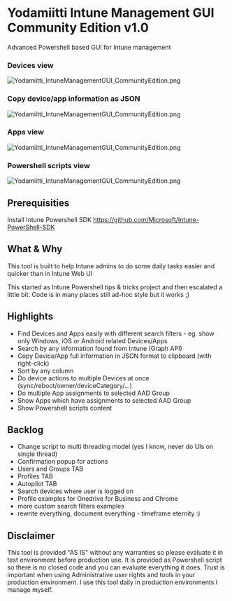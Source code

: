 # Yodamiitti Intune Management GUI Community Edition v1.0
Advanced Powershell based GUI for Intune management

### Devices view
![Yodamiitti_IntuneManagementGUI_CommunityEdition.png](https://www.petripaavola.fi/Yodamiitti_IntuneManagementGUI_CommunityEdition_Devices.png)

### Copy device/app information as JSON
![Yodamiitti_IntuneManagementGUI_CommunityEdition.png](https://www.petripaavola.fi/Yodamiitti_IntuneManagementGUI_CommunityEdition_rightclick_copy_json.png)

### Apps view
![Yodamiitti_IntuneManagementGUI_CommunityEdition.png](https://www.petripaavola.fi/Yodamiitti_IntuneManagementGUI_CommunityEdition_Apps.png)

### Powershell scripts view
![Yodamiitti_IntuneManagementGUI_CommunityEdition.png](https://www.petripaavola.fi/Yodamiitti_IntuneManagementGUI_CommunityEdition_Powershell.png)

## Prerequisities
Install Intune Powershell
SDK https://github.com/Microsoft/Intune-PowerShell-SDK

## What & Why
This tool is built to help Intune admins to do some daily tasks easier and quicker than in Intune Web UI

This started as Intune Powershell tips & tricks project and then escalated a little bit. Code is in many places still ad-hoc style but it works ;)

## Highlights
* Find Devices and Apps easily with different search filters - eg. show only Windows, iOS or Android related Devices/Apps
* Search by any information found from Intune (Graph API)
* Copy Device/App full information in JSON format to clipboard (with right-click)
* Sort by any column
* Do device actions to multiple Devices at once (sync/reboot/owner/deviceCategory/...)
* Do multiple App assignments to selected AAD Group
* Show Apps which have assignments to selected AAD Group
* Show Powershell scripts content
## Backlog
* Change script to multi threading model (yes I know, never do UIs on single thread)
* Confirmation popup for actions
* Users and Groups TAB
* Profiles TAB
* Autopilot TAB
* Search devices where user is logged on
* Profile examples for Onedrive for Business and Chrome
* more custom search filters examples
* rewrite everything, document everything - timeframe eternity :)

## Disclaimer
This tool is provided "AS IS" without any warranties so please evaluate it in test environment before production use. It is provided as Powershell script so there is no closed code and you can evaluate everything it does. Trust is important when using Administrative user rights and tools in your production environment. I use this tool daily in production environments I manage myself.
